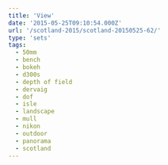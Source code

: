```yaml
---
title: 'View'
date: '2015-05-25T09:10:54.000Z'
url: '/scotland-2015/scotland-20150525-62/'
type: 'sets'
tags:
  - 50mm
  - bench
  - bokeh
  - d300s
  - depth of field
  - dervaig
  - dof
  - isle
  - landscape
  - mull
  - nikon
  - outdoor
  - panorama
  - scotland
---
```

